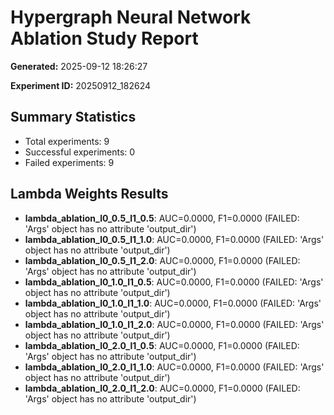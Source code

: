 # Hypergraph Neural Network Ablation Study Report

**Generated:** 2025-09-12 18:26:27

**Experiment ID:** 20250912_182624

## Summary Statistics

- Total experiments: 9
- Successful experiments: 0
- Failed experiments: 9

## Lambda Weights Results

- **lambda_ablation_l0_0.5_l1_0.5**: AUC=0.0000, F1=0.0000 (FAILED: 'Args' object has no attribute 'output_dir')
- **lambda_ablation_l0_0.5_l1_1.0**: AUC=0.0000, F1=0.0000 (FAILED: 'Args' object has no attribute 'output_dir')
- **lambda_ablation_l0_0.5_l1_2.0**: AUC=0.0000, F1=0.0000 (FAILED: 'Args' object has no attribute 'output_dir')
- **lambda_ablation_l0_1.0_l1_0.5**: AUC=0.0000, F1=0.0000 (FAILED: 'Args' object has no attribute 'output_dir')
- **lambda_ablation_l0_1.0_l1_1.0**: AUC=0.0000, F1=0.0000 (FAILED: 'Args' object has no attribute 'output_dir')
- **lambda_ablation_l0_1.0_l1_2.0**: AUC=0.0000, F1=0.0000 (FAILED: 'Args' object has no attribute 'output_dir')
- **lambda_ablation_l0_2.0_l1_0.5**: AUC=0.0000, F1=0.0000 (FAILED: 'Args' object has no attribute 'output_dir')
- **lambda_ablation_l0_2.0_l1_1.0**: AUC=0.0000, F1=0.0000 (FAILED: 'Args' object has no attribute 'output_dir')
- **lambda_ablation_l0_2.0_l1_2.0**: AUC=0.0000, F1=0.0000 (FAILED: 'Args' object has no attribute 'output_dir')

